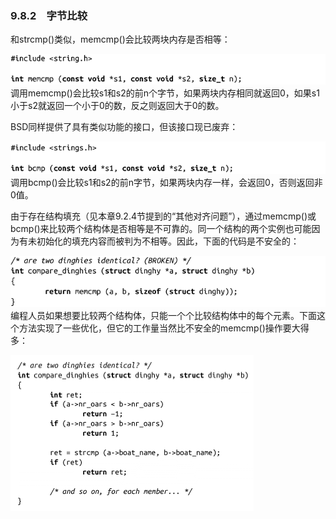 ### 9.8.2　字节比较

和strcmp()类似，memcmp()会比较两块内存是否相等：



![454.png](../images/454.png)
调用memcmp()会比较s1和s2的前n个字节，如果两块内存相同就返回0，如果s1小于s2就返回一个小于0的数，反之则返回大于0的数。

BSD同样提供了具有类似功能的接口，但该接口现已废弃：



![455.png](../images/455.png)
调用bcmp()会比较s1和s2的前n字节，如果两块内存一样，会返回0，否则返回非0值。

由于存在结构填充（见本章9.2.4节提到的“其他对齐问题”），通过memcmp()或bcmp()来比较两个结构体是否相等是不可靠的。同一个结构的两个实例也可能因为有未初始化的填充内容而被判为不相等。因此，下面的代码是不安全的：



![456.png](../images/456.png)
编程人员如果想要比较两个结构体，只能一个个比较结构体中的每个元素。下面这个方法实现了一些优化，但它的工作量当然比不安全的memcmp()操作要大得多：



![457.png](../images/457.png)
